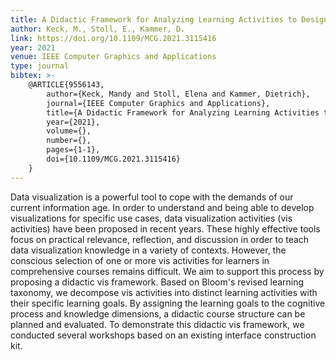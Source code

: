 ```yaml
---
title: A Didactic Framework for Analyzing Learning Activities to Design InfoVis Courses
author: Keck, M., Stoll, E., Kammer, D.
link: https://doi.org/10.1109/MCG.2021.3115416
year: 2021
venue: IEEE Computer Graphics and Applications
type: journal
bibtex: >-
    @ARTICLE{9556143,  
        author={Keck, Mandy and Stoll, Elena and Kammer, Dietrich},  
        journal={IEEE Computer Graphics and Applications},   
        title={A Didactic Framework for Analyzing Learning Activities to Design InfoVis Courses},   
        year={2021},  
        volume={},  
        number={},  
        pages={1-1},  
        doi={10.1109/MCG.2021.3115416}
    }
---
```

Data visualization is a powerful tool to cope with the demands of our current information age. In order to understand and being able to develop visualizations for specific use cases, data visualization activities (vis activities) have been proposed in recent years. These highly effective tools focus on practical relevance, reflection, and discussion in order to teach data visualization knowledge in a variety of contexts. However, the conscious selection of one or more vis activities for learners in comprehensive courses remains difficult. We aim to support this process by proposing a didactic vis framework. Based on Bloom's revised learning taxonomy, we decompose vis activities into distinct learning activities with their specific learning goals. By assigning the learning goals to the cognitive process and knowledge dimensions, a didactic course structure can be planned and evaluated. To demonstrate this didactic vis framework, we conducted several workshops based on an existing interface construction kit.
